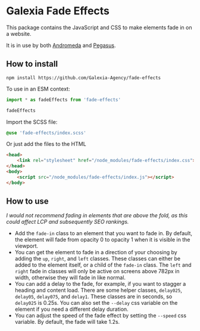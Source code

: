 # Galexia Fade Effects

This package contains the JavaScript and CSS to make elements fade in on a website.

It is in use by both [Andromeda](https://github.com/Galexia-Agency/Andromeda) and [Pegasus](https://github.com/Galexia-Agency/Pegasus-Nuxt-Base).

## How to install

`npm install https://github.com/Galexia-Agency/fade-effects`

To use in an ESM context:

```js
import * as fadeEffects from 'fade-effects'

fadeEffects
```

Import the SCSS file:

```scss
@use 'fade-effects/index.scss'
```

Or just add the files to the HTML

```html
<head>
    <link rel="stylesheet" href="/node_modules/fade-effects/index.css">
</head>
<body>
    <script src="/node_modules/fade-effects/index.js"></script>
</body>
```

## How to use

*I would not recommend fading in elements that are above the fold, as this could affect LCP and subsequently SEO rankings.*

* Add the `fade-in` class to an element that you want to fade in. By default, the element will fade from opacity 0 to opacity 1 when it is visible in the viewport.
* You can get the element to fade in a direction of your choosing by adding the `up`, `right`, and `left` classes. These classes can either be added to the element itself, or a child of the `fade-in` class. The `left` and `right` fade in classes will only be active on screens above 782px in width, otherwise they will fade in like normal.
* You can add a delay to the fade, for example, if you want to stagger a heading and content load. There are some helper classes, `delay025`, `delay05`, `delay075`, and `delay1`. These classes are in seconds, so `delay025` is 0.25s. You can also set the `--delay` css variable on the element if you need a different delay duration.
* You can adjust the speed of the fade effect by setting the `--speed` css variable. By default, the fade will take 1.2s.